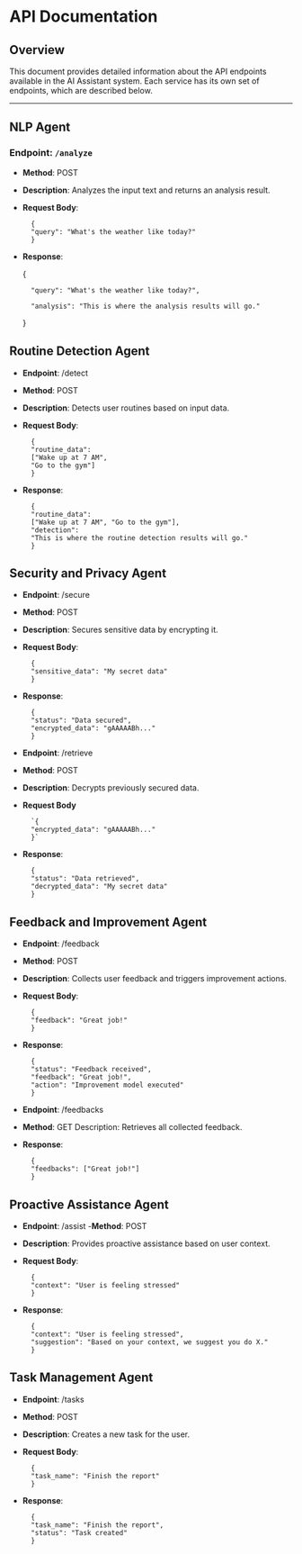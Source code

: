 # API Documentation

## Overview

This document provides detailed information about the API endpoints available in the AI Assistant system. Each service has its own set of endpoints, which are described below.

---

## NLP Agent

### Endpoint: `/analyze`

- **Method**: POST
- **Description**: Analyzes the input text and returns an analysis result.
- **Request Body**:

        {
        "query": "What's the weather like today?"
        }

- **Response**:

    {

        "query": "What's the weather like today?",

        "analysis": "This is where the analysis results will go."
    }

## Routine Detection Agent

- **Endpoint**: /detect

- **Method**: POST

- **Description**: Detects user routines based on input data.

- **Request Body**:

        {
        "routine_data": 
        ["Wake up at 7 AM", 
        "Go to the gym"]
        }

- **Response**:

        {
        "routine_data": 
        ["Wake up at 7 AM", "Go to the gym"],
        "detection": 
        "This is where the routine detection results will go."
        }

## Security and Privacy Agent

- **Endpoint**: /secure

- **Method**: POST

- **Description**: Secures sensitive data by encrypting it.

- **Request Body**:

        {
        "sensitive_data": "My secret data"
        }

- **Response**:

        {
        "status": "Data secured",
        "encrypted_data": "gAAAAABh..."
        }

- **Endpoint**: /retrieve
- **Method**: POST
- **Description**: Decrypts previously secured data.
- **Request Body**

        `{
        "encrypted_data": "gAAAAABh..."
        }`

- **Response**:

        {
        "status": "Data retrieved",
        "decrypted_data": "My secret data"
        }

## Feedback and Improvement Agent

- **Endpoint**: /feedback
- **Method**: POST
- **Description**: Collects user feedback and triggers improvement actions.
- **Request Body**:

        {
        "feedback": "Great job!"
        }
- **Response**:

        {
        "status": "Feedback received",
        "feedback": "Great job!",
        "action": "Improvement model executed"
        }
- **Endpoint**: /feedbacks
- **Method**: GET
    Description: Retrieves all collected feedback.
- **Response**:

        {
        "feedbacks": ["Great job!"]
        }

## Proactive Assistance Agent

- **Endpoint**: /assist
-**Method**: POST
- **Description**: Provides proactive assistance based on user context.
- **Request Body**:

        {
        "context": "User is feeling stressed"
        }
- **Response**:

        {
        "context": "User is feeling stressed",
        "suggestion": "Based on your context, we suggest you do X."
        }

## Task Management Agent

- **Endpoint**: /tasks
- **Method**: POST
- **Description**: Creates a new task for the user.
- **Request Body**:

        {
        "task_name": "Finish the report"
        }
- **Response**:

        {
        "task_name": "Finish the report",
        "status": "Task created"
        }
